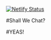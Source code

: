 [![Netlify Status](https://api.netlify.com/api/v1/badges/f0e3a135-349a-491a-b993-e316be1c3323/deploy-status)](https://app.netlify.com/sites/shall-we-chat/deploys)

#Shall We Chat?

#YEAS! 


